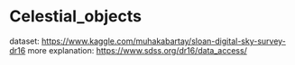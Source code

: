 # Celestial_objects

dataset: https://www.kaggle.com/muhakabartay/sloan-digital-sky-survey-dr16
more explanation: https://www.sdss.org/dr16/data_access/
